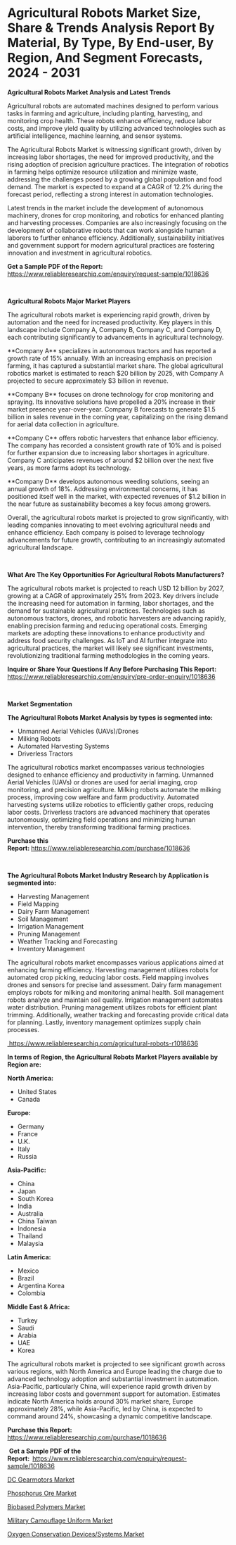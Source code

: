 <p><h1>Agricultural Robots Market Size, Share & Trends Analysis Report By Material, By Type, By End-user, By Region, And Segment Forecasts, 2024 - 2031</h1></p><p><strong>Agricultural Robots Market Analysis and Latest Trends</strong></p>
<p><p>Agricultural robots are automated machines designed to perform various tasks in farming and agriculture, including planting, harvesting, and monitoring crop health. These robots enhance efficiency, reduce labor costs, and improve yield quality by utilizing advanced technologies such as artificial intelligence, machine learning, and sensor systems. </p><p>The Agricultural Robots Market is witnessing significant growth, driven by increasing labor shortages, the need for improved productivity, and the rising adoption of precision agriculture practices. The integration of robotics in farming helps optimize resource utilization and minimize waste, addressing the challenges posed by a growing global population and food demand. The market is expected to expand at a CAGR of 12.2% during the forecast period, reflecting a strong interest in automation technologies.</p><p>Latest trends in the market include the development of autonomous machinery, drones for crop monitoring, and robotics for enhanced planting and harvesting processes. Companies are also increasingly focusing on the development of collaborative robots that can work alongside human laborers to further enhance efficiency. Additionally, sustainability initiatives and government support for modern agricultural practices are fostering innovation and investment in agricultural robotics.</p></p>
<p><strong>Get a Sample PDF of the Report:&nbsp;</strong> <a href="https://www.reliableresearchiq.com/enquiry/request-sample/1018636">https://www.reliableresearchiq.com/enquiry/request-sample/1018636</a></p>
<p>&nbsp;</p>
<p><strong>Agricultural Robots Major Market Players</strong></p>
<p><p>The agricultural robots market is experiencing rapid growth, driven by automation and the need for increased productivity. Key players in this landscape include Company A, Company B, Company C, and Company D, each contributing significantly to advancements in agricultural technology.</p><p>**Company A** specializes in autonomous tractors and has reported a growth rate of 15% annually. With an increasing emphasis on precision farming, it has captured a substantial market share. The global agricultural robotics market is estimated to reach $20 billion by 2025, with Company A projected to secure approximately $3 billion in revenue.</p><p>**Company B** focuses on drone technology for crop monitoring and spraying. Its innovative solutions have propelled a 20% increase in their market presence year-over-year. Company B forecasts to generate $1.5 billion in sales revenue in the coming year, capitalizing on the rising demand for aerial data collection in agriculture.</p><p>**Company C** offers robotic harvesters that enhance labor efficiency. The company has recorded a consistent growth rate of 10% and is poised for further expansion due to increasing labor shortages in agriculture. Company C anticipates revenues of around $2 billion over the next five years, as more farms adopt its technology.</p><p>**Company D** develops autonomous weeding solutions, seeing an annual growth of 18%. Addressing environmental concerns, it has positioned itself well in the market, with expected revenues of $1.2 billion in the near future as sustainability becomes a key focus among growers.</p><p>Overall, the agricultural robots market is projected to grow significantly, with leading companies innovating to meet evolving agricultural needs and enhance efficiency. Each company is poised to leverage technology advancements for future growth, contributing to an increasingly automated agricultural landscape.</p></p>
<p>&nbsp;</p>
<p><strong>What Are The Key Opportunities For Agricultural Robots Manufacturers?</strong></p>
<p><p>The agricultural robots market is projected to reach USD 12 billion by 2027, growing at a CAGR of approximately 25% from 2023. Key drivers include the increasing need for automation in farming, labor shortages, and the demand for sustainable agricultural practices. Technologies such as autonomous tractors, drones, and robotic harvesters are advancing rapidly, enabling precision farming and reducing operational costs. Emerging markets are adopting these innovations to enhance productivity and address food security challenges. As IoT and AI further integrate into agricultural practices, the market will likely see significant investments, revolutionizing traditional farming methodologies in the coming years.</p></p>
<p><strong>Inquire or Share Your Questions If Any Before Purchasing This Report:</strong> <a href="https://www.reliableresearchiq.com/enquiry/pre-order-enquiry/1018636">https://www.reliableresearchiq.com/enquiry/pre-order-enquiry/1018636</a></p>
<p>&nbsp;</p>
<p><strong>Market Segmentation</strong></p>
<p><strong>The Agricultural Robots Market Analysis by types is segmented into:</strong></p>
<p><ul><li>Unmanned Aerial Vehicles (UAVs)/Drones</li><li>Milking Robots</li><li>Automated Harvesting Systems</li><li>Driverless Tractors</li></ul></p>
<p><p>The agricultural robotics market encompasses various technologies designed to enhance efficiency and productivity in farming. Unmanned Aerial Vehicles (UAVs) or drones are used for aerial imaging, crop monitoring, and precision agriculture. Milking robots automate the milking process, improving cow welfare and farm productivity. Automated harvesting systems utilize robotics to efficiently gather crops, reducing labor costs. Driverless tractors are advanced machinery that operates autonomously, optimizing field operations and minimizing human intervention, thereby transforming traditional farming practices.</p></p>
<p><strong>Purchase this Report:&nbsp;</strong><a href="https://www.reliableresearchiq.com/purchase/1018636">https://www.reliableresearchiq.com/purchase/1018636</a></p>
<p>&nbsp;</p>
<p><strong>The Agricultural Robots Market Industry Research by Application is segmented into:</strong></p>
<p><ul><li>Harvesting Management</li><li>Field Mapping</li><li>Dairy Farm Management</li><li>Soil Management</li><li>Irrigation Management</li><li>Pruning Management</li><li>Weather Tracking and Forecasting</li><li>Inventory Management</li></ul></p>
<p><p>The agricultural robots market encompasses various applications aimed at enhancing farming efficiency. Harvesting management utilizes robots for automated crop picking, reducing labor costs. Field mapping involves drones and sensors for precise land assessment. Dairy farm management employs robots for milking and monitoring animal health. Soil management robots analyze and maintain soil quality. Irrigation management automates water distribution. Pruning management utilizes robots for efficient plant trimming. Additionally, weather tracking and forecasting provide critical data for planning. Lastly, inventory management optimizes supply chain processes.</p></p>
<p><a href="https://www.reliableresearchiq.com/agricultural-robots-r1018636">&nbsp;https://www.reliableresearchiq.com/agricultural-robots-r1018636</a></p>
<p><strong>In terms of Region, the Agricultural Robots Market Players available by Region are:</strong></p>
<p>
    <p> <strong> North America: </strong>
        <ul>
            <li>United States</li>
            <li>Canada</li>
        </ul>
        </p> 
    <p> <strong> Europe: </strong>
        <ul>
            <li>Germany</li>
            <li>France</li>
            <li>U.K.</li>
            <li>Italy</li>
            <li>Russia</li>
        </ul>
        </p> 
    <p> <strong> Asia-Pacific: </strong>
        <ul>
            <li>China</li>
            <li>Japan</li>
            <li>South Korea</li>
            <li>India</li>
            <li>Australia</li>
            <li>China Taiwan</li>
            <li>Indonesia</li>
            <li>Thailand</li>
            <li>Malaysia</li>
        </ul>
        </p> 
    <p> <strong> Latin America: </strong>
        <ul>
            <li>Mexico</li>
            <li>Brazil</li>
            <li>Argentina Korea</li>
            <li>Colombia</li>
        </ul>
        </p> 
    <p> <strong> Middle East & Africa: </strong>
        <ul>
            <li>Turkey</li>
            <li>Saudi</li>
            <li>Arabia</li>
            <li>UAE</li>
            <li>Korea</li>
        </ul>
    </p>
    </p>
<p><p>The agricultural robots market is projected to see significant growth across various regions, with North America and Europe leading the charge due to advanced technology adoption and substantial investment in automation. Asia-Pacific, particularly China, will experience rapid growth driven by increasing labor costs and government support for automation. Estimates indicate North America holds around 30% market share, Europe approximately 28%, while Asia-Pacific, led by China, is expected to command around 24%, showcasing a dynamic competitive landscape.</p></p>
<p><strong>Purchase this Report: </strong><a href="https://www.reliableresearchiq.com/purchase/1018636">https://www.reliableresearchiq.com/purchase/1018636</a></p>
<p>&nbsp;<strong>Get a Sample PDF of the Report:&nbsp;&nbsp;</strong><a href="https://www.reliableresearchiq.com/enquiry/request-sample/1018636">https://www.reliableresearchiq.com/enquiry/request-sample/1018636</a></p>
<p><strong></strong></p>
<p><p><a href="https://medium.com/@rosaline5qxwve/the-global-dc-gearmotors-market-identifies-drivers-restraints-opportunities-and-trends-ec5a39ff2310">DC Gearmotors Market</a></p><p><a href="https://medium.com/@daveblock38/the-phosphorus-ore-market-decisions-are-mostly-driven-by-resource-optimization-and-b11ba2626e42">Phosphorus Ore Market</a></p><p><a href="https://issuu.com/reportprime-2/docs/biobased-polymers-market-size-2030._09e15f847e8172">Biobased Polymers Market</a></p><p><a href="https://www.linkedin.com/pulse/military-camouflage-uniform-market-insights-product-type-fw22e?trackingId=yRvQV0%2BxSoydOF8194LpZA%3D%3D">Military Camouflage Uniform Market</a></p><p><a href="https://github.com/jeffreybishop26/Market-Research-Report-List-1/blob/main/oxygen-conservation-devicessystems-market.md">Oxygen Conservation Devices/Systems Market</a></p></p>